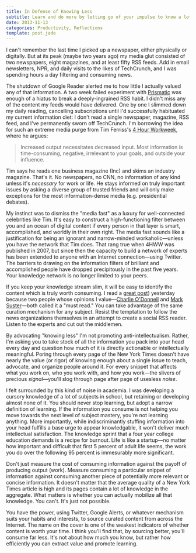 ```yaml
---
title: In Defense of Knowing Less
subtitle: Learn and do more by letting go of your impulse to know a lot
date: 2013-11-13
categories: Productivity, Reflections
template: post.jade
---
```


I can't remember the last time I picked up a newspaper, either physically or digitally. But at its peak (maybe two years ago) my media glut consisted of two newspapers, eight magazines, and at least fifty RSS feeds. Add in email newsletters, NPR, and daily visits to the likes of TechCrunch, and I was spending hours a day filtering and consuming news. 

The shutdown of Google Reader alerted me to how little I actually valued any of that information. A two week failed experiment with [Prismatic](http://getprismatic.com/) was enough of a hiatus to break a deeply-ingrained RSS habit. I didn't miss any of the content my feeds would have delivered. One by one I slimmed down my daily reading, cancelling subscriptions until I'd successfully habituated my current information diet: I don't read a single newspaper, magazine, RSS feed, and I've permanently sworn off TechCrunch. I'm borrowing the idea for such an extreme media purge from Tim Ferriss's [4 Hour Workweek](http://amzn.com/0307465357), where he argues:

> Increased output necessitates decreased input. Most information is time-consuming, negative, irrelevant to your goals, and outside your influence.

Tim says he reads one business magazine (Inc) and skims an industry magazine. That's it. No newspapers, no CNN, no information of any kind unless it's *necessary* for work or life. He stays informed on truly important issues by asking a diverse group of trusted friends and will only make exceptions for the most information-dense media (e.g. presidential debates).

My instinct was to dismiss the "media fast" as a luxury for well-connected celebrities like Tim. It's easy to construct a high-functioning filter between you and an ocean of digital content if every person in that layer is smart, accomplished, and worldly in their own right. The media fast sounds like a justification for being an ignorant and narrow-minded workaholic—unless you have the network that Tim does. That rang true when 4HWW was published in 2007, but since then the capacity to build a network of experts has been extended to anyone with an Internet connection—using Twitter. The barriers to drawing on the information filters of brilliant and accomplished people have dropped precipitously in the past five years. Your knowledge network is no longer limited to your peers. 

 If you keep your knowledge stream slim, it will be easy to identify the content which is truly worth consuming. I read a [great post](http://epaley.com/2013/11/12/vaporizing-vc-interest/)) yesterday because two people whose opinions I value—[Charlie O'Donnell](http://twitter.com/ceonyc) and [Mark Suster](https://twitter.com/msuster)—both called it a "must read." You can take advantage of the same curation mechanism for any subject. Resist the temptation to follow the news organizations themselves in an attempt to create a social RSS reader. Listen to the experts and cut out the middlemen. 

By advocating "knowing less" I'm not promoting anti-intellectualism. Rather, I'm asking you to take stock of all the information you pack into your head every day and question how much of it is directly actionable or intellectually meaningful. Poring through every page of the New York Times doesn't have nearly the value (or rigor) of knowing enough about a single issue to teach, advocate, and organize people around it. For every snippet that affects what you work on, who you work with, and how you work—the slivers of precious *signal*—you'll slog through page after page of usesless *noise*. 

I felt surrounded by this kind of noise in academia. I was developing a cursory knowledge of a lot of subjects in school, but retaining or developing almost none of it. You should never stop learning, but adopt a narrow definition of learning. If the information you consume is not helping you move towards the next level of subject mastery, you're not learning anything. More importantly, while indiscriminantly stuffing information into your head fulfills a base urge to appear knowledgable, it won't deliver much intellectual satisfaction. The knowledge sprint that a four year college education demands is a recipe for burnout. Life is like a startup—no matter how important and difficult that first 5 percent of adult life seems, the work you do over the following 95 percent is immesurably more significant. 

Don't just measure the cost of consuming information against the payoff of producing output (work). Measure consuming a particular snippet of information against consuming another piece of potentially more relevant or concise information. It doesn't matter that the average quality of a New York Times article is high and its pages contain a lot of knowledge in the aggregate. What matters is whether you can actually mobilize all that knowledge. You can't. It's just not possible. 

You have the power, using Twitter, Google Alerts, or whatever mechanism suits your habits and interests, to source curated content from across the Internet. The name on the cover is one of the weakest indicators of whether content is worth your time. I think you'll find that, by sourcing better, you'll consume far less. It's not about how much you know, but rather how efficiently you can extract value and promote learning. 